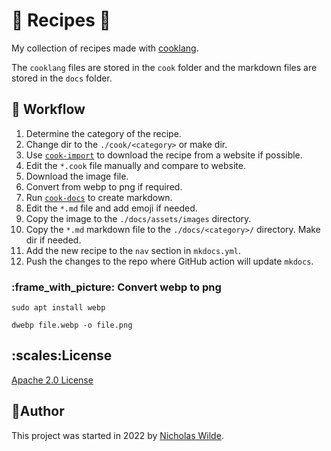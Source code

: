 <!-- markdownlint-disable-next-line no-trailing-punctuation -->
# :green_salad: Recipes :book:

My collection of recipes made with [cooklang][1].

The `cooklang` files are stored in the `cook` folder and the markdown files are stored
in the `docs` folder.

## :runner: Workflow

1. Determine the category of the recipe.
2. Change dir to the `./cook/<category>` or make dir.
3. Use [`cook-import`][2] to download the recipe from a website if possible.
4. Edit the `*.cook` file manually and compare to website.
5. Download the image file.
6. Convert from webp to png if required.
7. Run [`cook-docs`][3] to create markdown.
8. Edit the `*.md` file and add emoji if needed.
9. Copy the image to the `./docs/assets/images` directory.
10. Copy the `*.md` markdown file to the `./docs/<category>/` directory. Make dir if needed.
11. Add the new recipe to the `nav` section in `mkdocs.yml`.
12. Push the changes to the repo where GitHub action will update `mkdocs`.

### :frame_with_picture: Convert webp to png

```shell title="Installation"
sudo apt install webp
```

```shell title="Convert"
dwebp file.webp -o file.png
```

## ​:scales:​License

​[Apache 2.0 License](./LICENSE)

## ​:pencil:​Author

​This project was started in 2022 by [​Nicholas Wilde​][4].

[1]: https://cooklang.org/
[2]: https://github.com/cooklang/cook-import
[3]: https://nicholaswilde.io/cook-docs
[4]: https://github.com/nicholaswilde/
